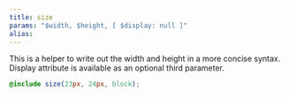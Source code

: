 ```yaml
---
title: size
params: "$width, $height, [ $display: null ]"
alias:
---
```


This is a helper to write out the width and height in a more concise syntax. Display attribute is available as an optional third parameter.

```scss
@include size(23px, 24px, block);
```